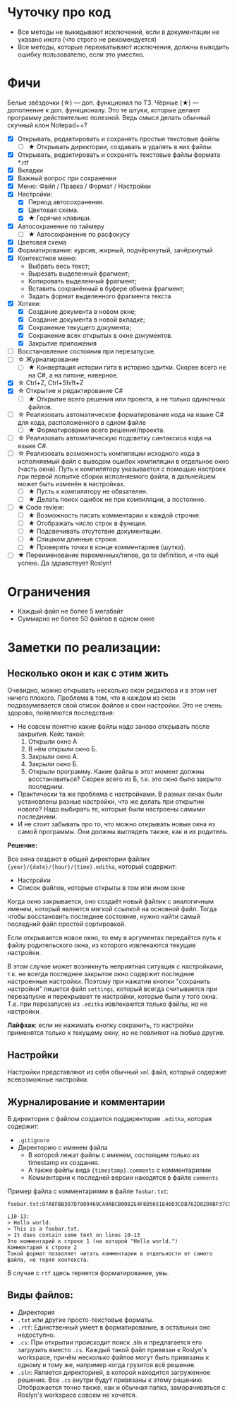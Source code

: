 # Чуточку про код
- Все методы не выкидывают исключений, если в документации не указано иного (что строго не рекомендуется)
- Все методы, которые перехватывают исключения, должны выводить ошибку пользователю, если это уместно.

# Фичи
Белые звёздочки (☆) — доп. функционал по ТЗ.
Чёрные (★) — дополнение к доп. функционалу.
Это те штуки, которые делают программу действительно полезной. Ведь смысл делать обычный скучный клон Notepad++?

- [x] Открывать, редактировать и сохранять простые текстовые файлы
    + [ ] ★ Открывать директории, создавать и удалять в них файлы.
- [x] Открывать, редактировать и сохранять текстовые файлы формата *.rtf
- [x] Вкладки
- [x] Важный вопрос при сохранении
- [x] Меню: Файл / Правка / Формат / Настройки
- [x] Настройки:
    + [x] Период автосохранения.
    + [x] Цветовая схема.
    + [x] ★ Горячие клавиши.
- [x] Автосохранение по таймеру
    + [ ] ★ Автосохранение по расфокусу
- [x] Цветовая схема
- [x] Форматирование: курсив, жирный, подчёркнутый, зачёркнутый
- [x] Контекстное меню:
    + Выбрать весь текст;
    + Вырезать выделенный фрагмент;
    + Копировать выделенный фрагмент;
    + Вставить сохранённый в буфере обмена фрагмент;
    + Задать формат выделенного фрагмента текста
- [x] Хоткеи:
    + [x] Создание документа в новом окне;
    + [x] Создание документа в новой вкладке;
    + [x] Сохранение текущего документа;
    + [x] Сохранение всех открытых в окне документов.
    + [x] Закрытие приложения
- [ ] Восстановление состояния при перезапуске.
- [ ] ☆ Журналирование
    + [ ] ★ Конвертация истории гита в историю эдитки. Скорее всего не на C#, а на питоне, наверное.
- [x] ☆ Ctrl+Z, Ctrl+Shift+Z
- [x] ☆ Открытие и редактирование C#
    + [ ] ★ Открытие всего решения или проекта, а не только одиночных файлов. 
- [ ] ☆ Реализовать автоматическое форматирование кода на языке C# для кода,
        расположенного в одном файле
    + [ ] ★ Форматирование всего решения/проекта.
- [ ] ☆ Реализовать автоматическую подсветку синтаксиса кода на языке C#.
- [ ] ☆ Реализовать возможность компиляции
     исходного кода в исполняемый файл с выводом ошибок
     компиляции в отдельное окно (часть окна). Путь к компилятору
     указывается с помощью настроек при первой попытке сборки
     исполняемого файла, в дальнейшем может быть изменён в настройках.
    + [ ] ★ Пусть к компилятору не обязателен. 
    + [ ] ★ Делать поиск ошибок не при компиляции, а постоянно.
- [ ] ★ Code review:
    + [ ] ★ Возможность писать комментарии к каждой строчке.
    + [ ] ★ Отображать число строк в функции.
    + [ ] ★ Подсвечивать отсутствие документации.
    + [ ] ★ Слишком длинные строки.
    + [ ] ★ Проверять точки в конце комментариев (шутка).
- [ ] ★ Переименование переменных/типов, go to definition, и что ещё успею. Да здравствует Roslyn!

# Ограничения

- Каждый файл не более 5 мегабайт
- Суммарно не более 50 файлов в одном окне

# Заметки по реализации:

## Несколько окон и как с этим жить

Очевидно, можно открывать несколько окон редактора и в этом нет ничего плохого.
Проблема в том, что в каждом из окон подразумевается свой список файлов и свои настройки.
Это не очень здорово, появляются последствия:
- Не совсем понятно какие файлы надо заново открывать после закрытия. Кейс такой:
    1. Открыли окно А
    2. В нём открыли окно Б.
    3. Закрыли окно А.
    4. Закрыли окно Б.
    5. Открыли программу. Какие файлы в этот момент должны восстановиться?
    Скорее всего из Б, т.к. это окно было закрыто последним.
- Практически та же проблема с настройками. В разных окнах были установлены разные настройки, что же делать при открытии нового?
Надо выбирать те, которые были настроены самыми последними.
- И не стоит забывать про то, что можно открывать новые окна из самой программы. Они должны выглядеть также, как и их родитель.

**Решение:**

Все окна создают в общей директории файлик `{year}/{date}/{hour}/{time}.editka`, который содержит:
- Настройки
- Список файлов, которые открыты в том или ином окне

Когда окно закрывается, оно создаёт новый файлик с аналогичным именем,
который является мягкой ссылкой на основной файл.
Тогда чтобы восстановить последнее состояние, нужно найти самый последний файл простой сортировкой.

Если открывается новое окно, то ему в аргументах передаётся путь к файлу родительского окна, из которого извлекаются текущие настройки.

В этом случае может возникнуть неприятная ситуация с настройками, т.к. не всегда последнее закрытое окно содержит последние настроенные настройки.
Поэтому при нажатии кнопки "сохранить настройки" пишется файл `settings`, который всегда считывается при перезапуске и перекрывает те настройки, которые были у того окна.
Т.е. при перезапуске из `.editka` извлекаются только файлы, но не настройки.

**Лайфхак**: если не нажимать кнопку сохранить, то настройки применятся только к текущему окну, но не повлияют на любые другие.

## Настройки
Настройки представляют из себя обычный `xml` файл, который содержит всевозможные настройки.

## Журналирование и комментарии
В директории с файлом создается поддиректория `.editka`, которая содержит:
- `.gitignore`
- Директорию с именем файла
    + В которой лежат файлы с именем, состоящем только из timestamp их создания.
    + А также файлы вида `{timestamp}.comments` с комментариями
    + Комментарии к последней версии находятся в файле `comments`
    
Пример файла с комментариями в файле `foobar.txt`:
```
foobar.txt:D7A8FBB307D7809469CA9ABCB0082E4F8D5651E46D3CDB762D02D0BF37C9E592

L10-13:
> Hello world.
> This is a foobar.txt.
> It does contain some text on lines 10-13
Это комментарий к строке 1 (на которой "Hello world.")
Комментарий к строке 2
Такой формат позволяет читать комментарии в отдельности от самого файла, не теряя контекста.
```
В случае с `rtf` здесь теряется форматирование, увы.

## Виды файлов:
- Директория
- `.txt` или другие просто-текстовые форматы.
- `.rtf`: Единственный умеет в форматирование, в остальных оно недоступно.
- `.cs`: При открытии происходит поиск .sln и предлагается его загрузить вместо `.cs`.
         Каждый такой файл привязан к Roslyn's workspace, причём несколько файлов
         могут быть привязаны к одному и тому же, например когда грузится всё решение.
- `.sln`: Является директорией, в которой находится загруженное решение. Все `.cs` внутри будут привязаны к этому решению.
          Отображается точно также, как и обычная папка, заморачиваться с Roslyn's workspace совсем не хочется.
